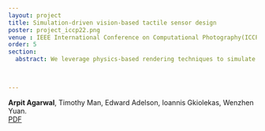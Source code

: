 ```yaml
---
layout: project
title: Simulation-driven vision-based tactile sensor design
poster: project_iccp22.png
venue : IEEE International Conference on Computational Photography(ICCP) 2022
order: 5
section: 
  abstract: We leverage physics-based rendering techniques to simulate the light transport process inside curved vision-based tactile sensor designs. We use physically-grounded models of light and material in our simulation. We also use lightweight and fast calibration methods for fitting the analytical models of light and material for our prototype. Given a calibrated simulation framework, we propose a tactile sensor shape optimization pipeline. Towards this goal, we propose a low-dimensional tactile sensor shape parameterization and automatically generate the full sensor prototype and an indenter surface virtually, which allows us to validate the sensor performance across the sensor surface. Our main technical results include a) accurately matching RGB image between simulation and a physical prototype b) generating improved tactile sensor shapes c) characterizing the design parameter space using appropriate light piping metrics. Our physically accurate simulation framework offers the ability to generate accurate RGB images for arbitrary vision-based tactile sensors. The parameter space exploration gives us high level guidelines on the design of tactile sensors for specific applications. Lastly, our system allows us to characterize the various tactile sensor designs in terms of their 3D shape reconstruction ability on different parts of the sensor surface. 

 

---
```

**Arpit Agarwal**, Timothy Man, Edward Adelson, Ioannis Gkiolekas, Wenzhen Yuan.  
[PDF](assets/pdfs/project_iccp22.pdf) 